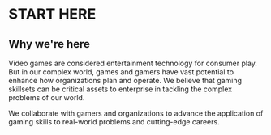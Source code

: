 # START HERE

## Why we're here

Video games are considered entertainment technology for consumer play. But in our complex world, games and gamers have vast potential to enhance how organizations plan and operate. We believe that gaming skillsets can be critical assets to enterprise in tackling the complex problems of our world.

We collaborate with gamers and organizations to advance the application of gaming skills to real-world problems and cutting-edge careers.


